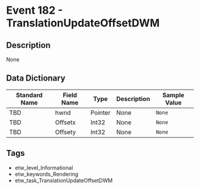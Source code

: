 # Event 182 - TranslationUpdateOffsetDWM

## Description
None

## Data Dictionary
|Standard Name|Field Name|Type|Description|Sample Value|
|---|---|---|---|---|
|TBD|hwnd|Pointer|None|`None`|
|TBD|Offsetx|Int32|None|`None`|
|TBD|Offsety|Int32|None|`None`|

## Tags
* etw_level_Informational
* etw_keywords_Rendering
* etw_task_TranslationUpdateOffsetDWM